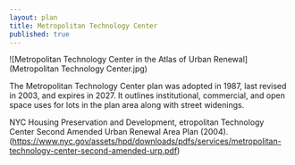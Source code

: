 ```yaml
---
layout: plan
title: Metropolitan Technology Center
published: true
---
```


![Metropolitan Technology Center in the Atlas of Urban Renewal](Metropolitan Technology Center.jpg)

The Metropolitan Technology Center plan was adopted in 1987, last revised in 2003, and expires in 2027. It outlines institutional, commercial, and open space uses for lots in the plan area along with street widenings.

NYC Housing Preservation and Development, etropolitan Technology Center Second Amended Urban Renewal Area Plan (2004).(https://www.nyc.gov/assets/hpd/downloads/pdfs/services/metropolitan-technology-center-second-amended-urp.pdf)
